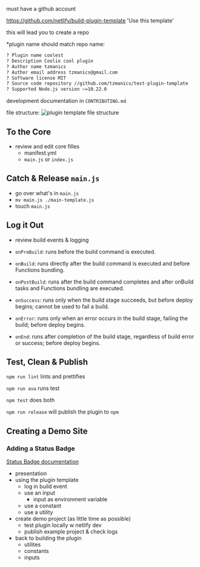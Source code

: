 must have a github account

https://github.com/netlify/build-plugin-template
'Use this template'

this will lead you to create a repo

*plugin name should match repo name:


```bash
? Plugin name coolest
? Description Coolio cool plugin
? Author name tzmanics
? Author email address tzmanics@gmail.com
? Software license MIT
? Source code repository //github.com/tzmanics/test-plugin-template
? Supported Node.js version >=10.22.0
```

development documentation in `CONTRIBUTING.md`

file structure:
![plugin template file structure](https://res.cloudinary.com/dzkoxrsdj/image/upload/v1601780981/Screen_Shot_2020-10-03_at_11.08.07_PM_qtlp8c.jpg)

## To the Core

- review and edit core filles
  - manifest.yml
  - `main.js` or `index.js`

## Catch & Release `main.js`

- go over what's in `main.js`
- `mv main.js ./main-template.js`
- touch `main.js`

## Log it Out

- review build events & logging

- `onPreBuild`: runs before the build command is executed.
- `onBuild`: runs directly after the build command is executed and before Functions bundling.
- `onPostBuild`: runs after the build command completes and after onBuild tasks and Functions bundling are executed.
- `onSuccess`: runs only when the build stage succeeds, but before deploy begins; cannot be used to fail a build.
- `onError`: runs only when an error occurs in the build stage, failing the build; before deploy begins.
- `onEnd`: runs after completion of the build stage, regardless of build error or success; before deploy begins.

## Test, Clean & Publish

`npm run lint` lints and prettifies

`npm run ava` runs test

`npm test` does both

`npm run release` will publish the plugin to `npm`

## Creating a Demo Site

### Adding a Status Badge

[Status Badge documentation]( https://docs.netlify.com/monitor-sites/status-badges/)


- presentation
- using the plugin template
  - log in build event
  - use an input
    - input as environment variable
  - use a constant
  - use a utility
- create demo project (as little time as possible)
  - test plugin locally w netlify dev
  - publish example project & check logs
- back to building the plugin
  - utilites
  - constants
  - inputs

